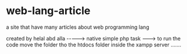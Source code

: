 # web-lang-article
a site that have many articles about web programming lang

created by helal abd alla
-----> native simple php task
---> to run the code move the folder tho the htdocs folder inside the xampp server .......
